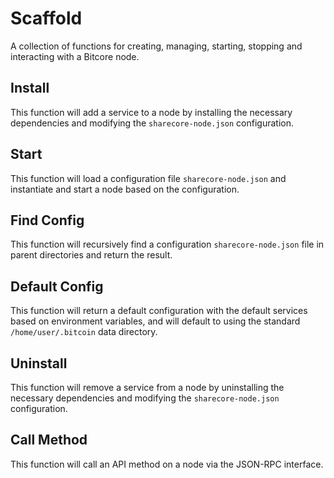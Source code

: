 # Scaffold
A collection of functions for creating, managing, starting, stopping and interacting with a Bitcore node.

## Install
This function will add a service to a node by installing the necessary dependencies and modifying the `sharecore-node.json` configuration.

## Start
This function will load a configuration file `sharecore-node.json` and instantiate and start a node based on the configuration.

## Find Config
This function will recursively find a configuration `sharecore-node.json` file in parent directories and return the result.

## Default Config
This function will return a default configuration with the default services based on environment variables, and will default to using the standard `/home/user/.bitcoin` data directory.

## Uninstall
This function will remove a service from a node by uninstalling the necessary dependencies and modifying the `sharecore-node.json` configuration.

## Call Method
This function will call an API method on a node via the JSON-RPC interface.
